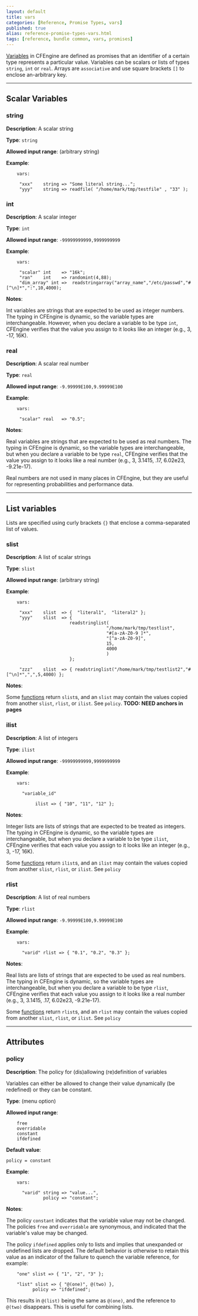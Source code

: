 ```yaml
---
layout: default
title: vars
categories: [Reference, Promise Types, vars]
published: true
alias: reference-promise-types-vars.html
tags: [reference, bundle common, vars, promises]
---
```


[Variables](manuals-language-concepts-variables.html) in CFEngine are defined 
as promises that an identifier of a certain type represents a particular 
value. Variables can be scalars or lists of types `string`, `int` or `real`. 
Arrays are `associative` and use square brackets `[]` to enclose an-arbitrary 
key.

***

## Scalar Variables

### string

**Description**: A scalar string

**Type**: `string`

**Allowed input range**: (arbitrary string)

**Example**:  


```cf3
    vars:

     "xxx"    string => "Some literal string...";
     "yyy"    string => readfile( "/home/mark/tmp/testfile" , "33" );
```

### int

**Description**: A scalar integer

**Type**: `int`

**Allowed input range**: `-99999999999,9999999999`

**Example**:  

```cf3
    vars:

     "scalar" int    => "16k";
     "ran"    int    => randomint(4,88);
     "dim_array" int =>  readstringarray("array_name","/etc/passwd","#[^\n]*",":",10,4000);
```

**Notes**:  

Int variables are strings that are expected to be used as integer numbers. The 
typing in CFEngine is dynamic, so the variable types are interchangeable. 
However, when you declare a variable to be type `int`, CFEngine verifies that 
the value you assign to it looks like an integer (e.g., 3, -17, 16K).

### real

**Description**: A scalar real number

**Type**: `real`

**Allowed input range**: `-9.99999E100,9.99999E100`

**Example**:  

```cf3
    vars:
   
     "scalar" real   => "0.5";
```

**Notes**:  

Real variables are strings that are expected to be used as real numbers. The 
typing in CFEngine is dynamic, so the variable types are interchangeable, but 
when you declare a variable to be type `real`, CFEngine verifies that the 
value you assign to it looks like a real number (e.g., 3, 3.1415, .17, 
6.02e23, -9.21e-17).

Real numbers are not used in many places in CFEngine, but they are useful for 
representing probabilities and performance data.

***

## List variables

Lists are specified using curly brackets `{}` that enclose a 
comma-separated list of values.

### slist

**Description**: A list of scalar strings

**Type**: `slist`

**Allowed input range**: (arbitrary string)

**Example**:  

```cf3
    vars:

     "xxx"    slist  => {  "literal1",  "literal2" };
     "yyy"    slist  => { 
                        readstringlist(
                                      "/home/mark/tmp/testlist",
                                      "#[a-zA-Z0-9 ]*",
                                      "[^a-zA-Z0-9]",
                                      15,
                                      4000
                                      ) 
                        };

     "zzz"    slist  => { readstringlist("/home/mark/tmp/testlist2","#[^\n]*",",",5,4000) };
```

**Notes**:

Some [functions](reference-functions.html]) return `slist`s, and an `slist` 
may contain the values copied from another `slist`, `rlist`, or `ilist`. See 
`policy`. **TODO: NEED anchors in pages**

### ilist

**Description**: A list of integers

**Type**: `ilist`

**Allowed input range**: `-99999999999,9999999999`

**Example**:  

```cf3
    vars:

      "variable_id"

           ilist => { "10", "11", "12" };
```

**Notes**:  

Integer lists are lists of strings that are expected to be treated as
integers. The typing in CFEngine is dynamic, so the variable types are
interchangeable, but when you declare a variable to be type `ilist`,
CFEngine verifies that each value you assign to it looks like an integer
(e.g., 3, -17, 16K).

Some [functions](reference-functions.htm) return `ilist`s, and an `ilist` may 
contain the values copied from another `slist`, `rlist`, or `ilist`. See 
`policy`

### rlist

**Description**: A list of real numbers

**Type**: `rlist`

**Allowed input range**: `-9.99999E100,9.99999E100`

**Example**:  

```cf3
    vars:

      "varid" rlist => { "0.1", "0.2", "0.3" };
```

**Notes**:  
   
Real lists are lists of strings that are expected to be used as real
numbers. The typing in CFEngine is dynamic, so the variable types are
interchangeable, but when you declare a variable to be type `rlist`,
CFEngine verifies that each value you assign to it looks like a real
number (e.g., 3, 3.1415, .17, 6.02e23, -9.21e-17).

Some [functions](reference-functions.html) return `rlist`s, and an `rlist` may 
contain the values copied from another `slist`, `rlist`, or `ilist`. See `policy`

***

## Attributes

### policy

**Description**: The policy for (dis)allowing (re)definition of variables

Variables can either be allowed to change their value dynamically (be
redefined) or they can be constant.

**Type**: (menu option)

**Allowed input range**:   

```
    free
    overridable
    constant
    ifdefined
```

**Default value**:  

`policy = constant`

**Example**:  

```cf3
    vars:

      "varid" string => "value...",
              policy => "constant";
```

**Notes**:  

The policy `constant` indicates that the variable value may not be changed. 
The policies `free` and `overridable` are synonymous, and indicated that the 
variable's value may be changed.

The policy `ifdefined` applies only to lists and implies that unexpanded or 
undefined lists are dropped. The default behavior is otherwise to retain this 
value as an indicator of the failure to quench the variable reference, for 
example:

```cf3
    "one" slist => { "1", "2", "3" };

    "list" slist => { "@(one)", @(two) },
          policy => "ifdefined";
```
This results in `@(list)` being the same as `@(one)`, and the reference to 
`@(two)` disappears. This is useful for combining lists.

